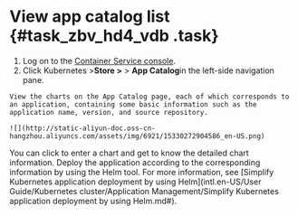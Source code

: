 # View app catalog list {#task_zbv_hd4_vdb .task}

1.   Log on to the [Container Service console](https://cs.console.aliyun.com). 
2.   Click Kubernetes \>**Store \>** \> **App Catalog**in the left-side navigation pane. 

    View the charts on the App Catalog page, each of which corresponds to an application, containing some basic information such as the application name, version, and source repository.

    ![](http://static-aliyun-doc.oss-cn-hangzhou.aliyuncs.com/assets/img/6921/15330272904586_en-US.png)


You can click to enter a chart and get to know the detailed chart information. Deploy the application according to the corresponding information by using the Helm tool. For more information, see [Simplify Kubernetes application deployment by using Helm](intl.en-US/User Guide/Kubernetes cluster/Application Management/Simplify Kubernetes application deployment by using Helm.md#).

